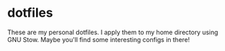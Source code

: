 # dotfiles
These are my personal dotfiles. I apply them to my home directory using GNU Stow. Maybe you'll find some interesting configs in there!
